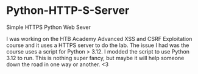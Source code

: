 # Python-HTTP-S-Server
Simple HTTPS Python Web Sever

I was working on the HTB Academy Advanced XSS and CSRF Exploitation course and it uses a HTTPS server to do the lab. The issue I had was the course uses a script for Python > 3.12. I modded the script to use Python 3.12 to run. This is nothing super fancy, but maybe it will help someone down the road in one way or another. <3
